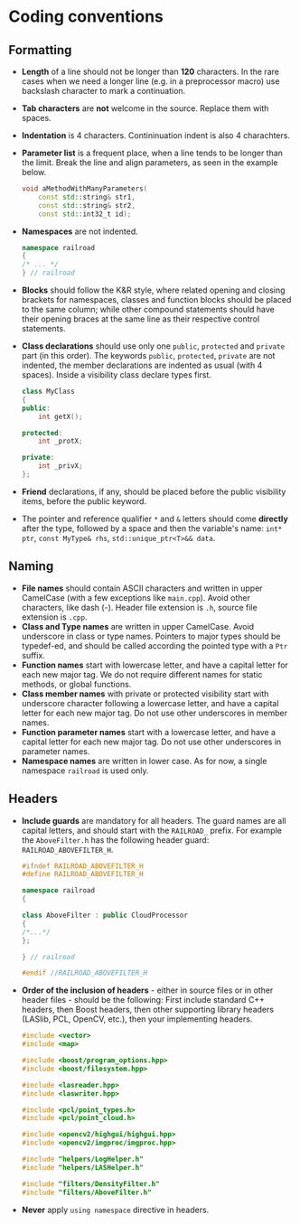 Coding conventions
=================

Formatting
----------

- **Length** of a line should not be longer than **120** characters. In the rare
  cases when we need a longer line (e.g. in a preprocessor macro) use backslash
  character to mark a continuation.
- **Tab characters** are **not** welcome in the source. Replace them with
  spaces.
- **Indentation** is 4 characters. Contininuation indent is also 4 charachters.
- **Parameter list** is a frequent place, when a line tends to be longer than
  the limit. Break the line and align parameters, as seen in the example below.

  ```cpp
  void aMethodWithManyParameters(
      const std::string& str1,
      const std::string& str2,
      const std::int32_t id);
  ```
- **Namespaces** are not indented.

  ```cpp
  namespace railroad
  {
  /* ... */
  } // railroad
  ```
- **Blocks** should follow the K&R style, where related opening and closing 
  brackets for namespaces, classes and function blocks should be placed to the 
  same column; while other compound statements should have their opening braces 
  at the same line as their respective control statements.
- **Class declarations** should use only one `public`, `protected` and
  `private` part (in this order). The keywords `public`, `protected`,
  `private` are not indented, the member declarations are indented as usual
  (with 4 spaces). Inside a visibility class declare types first.

  ```cpp
  class MyClass
  {
  public:
      int getX();

  protected:
      int _protX;

  private:
      int _privX;
  };
  ```
- **Friend** declarations, if any, should be placed before the public
  visibility items, before the public keyword.
- The pointer and reference qualifier `*` and `&` letters should come
  **directly** after the type, followed by a space and then the variable's name:
  `int* ptr`, `const MyType& rhs`, `std::unique_ptr<T>&& data`.

Naming
------

- **File names** should contain ASCII characters and written in upper CamelCase 
  (with a few exceptions like `main.cpp`). Avoid other characters, like dash (-).
  Header file extension is `.h`, source file extension is `.cpp`.
- **Class and Type names** are written in upper CamelCase. Avoid underscore in class
  or type names. Pointers to major types should be typedef-ed, and should be
  called according the pointed type with a `Ptr` suffix.
- **Function names** start with lowercase letter, and have a capital letter for
  each new major tag. We do not require different names for static methods, or
  global functions.
- **Class member names** with private or protected visibility start with 
  underscore character following a lowercase letter, and have a capital letter 
  for each new major tag. Do not use other underscores in member names.
- **Function parameter names** start with a lowercase letter, and have a capital 
  letter for each new major tag. Do not use other underscores in parameter names.
- **Namespace names** are written in lower case. As for now, a single namespace 
  `railroad` is used only.

Headers
-------

- **Include guards** are mandatory for all headers. The guard names are all
  capital letters, and should start with the `RAILROAD_` prefix. For example
  the `AboveFilter.h` has the following header guard: `RAILROAD_ABOVEFILTER_H`.

  ```cpp
  #ifndef RAILROAD_ABOVEFILTER_H
  #define RAILROAD_ABOVEFILTER_H

  namespace railroad
  {

  class AboveFilter : public CloudProcessor
  {
  /*...*/
  };

  } // railroad

  #endif //RAILROAD_ABOVEFILTER_H
  ```
- **Order of the inclusion of headers** - either in source files or in other
  header files - should be the following: First include standard C++ headers,
  then Boost headers, then other supporting library headers (LASlib, PCL, OpenCV, etc.), 
  then your implementing headers.

  ```cpp
  #include <vector>
  #include <map>

  #include <boost/program_options.hpp>
  #include <boost/filesystem.hpp>

  #include <lasreader.hpp>
  #include <laswriter.hpp>

  #include <pcl/point_types.h>
  #include <pcl/point_cloud.h>

  #include <opencv2/highgui/highgui.hpp>
  #include <opencv2/imgproc/imgproc.hpp>

  #include "helpers/LogHelper.h"
  #include "helpers/LASHelper.h"

  #include "filters/DensityFilter.h"
  #include "filters/AboveFilter.h"
  ```
- **Never** apply `using namespace` directive in headers.
